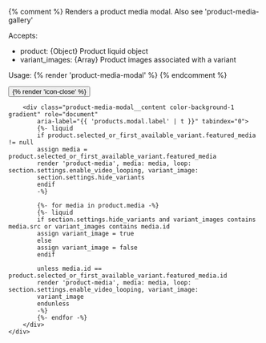 {% comment %}
Renders a product media modal. Also see 'product-media-gallery'

Accepts:
- product: {Object} Product liquid object
- variant_images: {Array} Product images associated with a variant

Usage:
{% render 'product-media-modal' %}
{% endcomment %}

<product-modal id="ProductModal-{{ section.id }}" class="product-media-modal media-modal">
    <div class="product-media-modal__dialog" role="dialog" aria-label="{{ 'products.modal.label' | t }}"
        aria-modal="true" tabindex="-1">
        <button id="ModalClose-{{ section.id }}" type="button" class="product-media-modal__toggle"
            aria-label="{{ 'accessibility.close' | t }}">
            {% render 'icon-close' %}
        </button>

        <div class="product-media-modal__content color-background-1 gradient" role="document"
            aria-label="{{ 'products.modal.label' | t }}" tabindex="0">
            {%- liquid
            if product.selected_or_first_available_variant.featured_media != null
            assign media = product.selected_or_first_available_variant.featured_media
            render 'product-media', media: media, loop: section.settings.enable_video_looping, variant_image:
            section.settings.hide_variants
            endif
            -%}

            {%- for media in product.media -%}
            {%- liquid
            if section.settings.hide_variants and variant_images contains media.src or variant_images contains media.id
            assign variant_image = true
            else
            assign variant_image = false
            endif

            unless media.id == product.selected_or_first_available_variant.featured_media.id
            render 'product-media', media: media, loop: section.settings.enable_video_looping, variant_image:
            variant_image
            endunless
            -%}
            {%- endfor -%}
        </div>
    </div>
</product-modal>